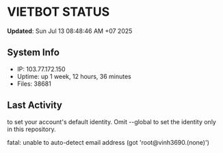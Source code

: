 # VIETBOT STATUS
**Updated**: Sun Jul 13 08:48:46 AM +07 2025

## System Info
- IP: 103.77.172.150
- Uptime: up 1 week, 12 hours, 36 minutes
- Files: 38681

## Last Activity

to set your account's default identity.
Omit --global to set the identity only in this repository.

fatal: unable to auto-detect email address (got 'root@vinh3690.(none)')
